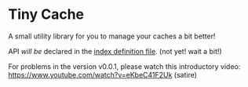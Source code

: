 # Tiny Cache

A small utility library for you to manage your caches a bit better!

API _will be_ declared in the [index definition file](./src/index.d.ts). (not yet! wait a bit!)

For problems in the version v0.0.1, please watch this introductory video: <https://www.youtube.com/watch?v=eKbeC41F2Uk> (satire)
